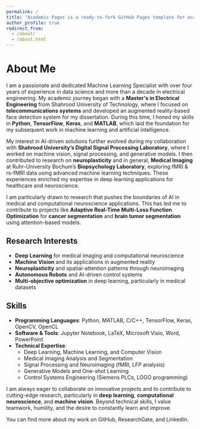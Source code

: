 ```yaml
---
permalink: /
title: "Academic Pages is a ready-to-fork GitHub Pages template for academic personal websites"
author_profile: true
redirect_from: 
  - /about/
  - /about.html
---
```


# About Me

I am a passionate and dedicated Machine Learning Specialist with over four years of experience in data science and more than a decade in electrical engineering. My academic journey began with a **Master's in Electrical Engineering** from Shahrood University of Technology, where I focused on **telecommunications systems** and developed an augmented reality-based face detection system for my dissertation. During this time, I honed my skills in **Python**, **TensorFlow**, **Keras**, and **MATLAB**, which laid the foundation for my subsequent work in machine learning and artificial intelligence.

My interest in AI-driven solutions further evolved during my collaboration with **Shahrood University’s Digital Signal Processing Laboratory**, where I worked on machine vision, signal processing, and generative models. I then contributed to research on **neuroplasticity** and in general, **Medical Imaging** at Ruhr-University Bochum’s **Biopsychology Laboratory**, exploring fMRI & rs-fMRI data using advanced machine learning techniques. These experiences enriched my expertise in deep learning applications for healthcare and neuroscience.

I am particularly drawn to research that pushes the boundaries of AI in medical and computational neuroscience applications. This has led me to contribute to projects like **Adaptive Real-Time Multi-Loss Function Optimization** for **cancer segmentation** and **brain tumor segmentation** using attention-based models.

## Research Interests

- **Deep Learning** for medical imaging and computational neuroscience
- **Machine Vision** and its applications in augmented reality
- **Neuroplasticity** and spatial-attention patterns through neuroimaging
- **Autonomous Robots** and AI-driven control systems
- **Multi-objective optimization** in deep learning, particularly in medical datasets

## Skills

- **Programming Languages**: Python, MATLAB, C/C++, TensorFlow, Keras, OpenCV, OpenCL
- **Software & Tools**: Jupyter Notebook, LaTeX, Microsoft Visio, Word, PowerPoint
- **Technical Expertise**: 
  - Deep Learning, Machine Learning, and Computer Vision
  - Medical Imaging Analysis and Segmentation
  - Signal Processing and Neuroimaging (fMRI, LFP analysis)
  - Generative Models and One-shot Learning
  - Control Systems Engineering (Siemens PLCs, LOGO programming)

I am always eager to collaborate on innovative projects and to contribute to cutting-edge research, particularly in **deep learning**, **computational neuroscience**, and **machine vision**. Beyond technical skills, I value teamwork, humility, and the desire to constantly learn and improve.

You can find more about my work on GitHub, ResearchGate, and LinkedIn.

